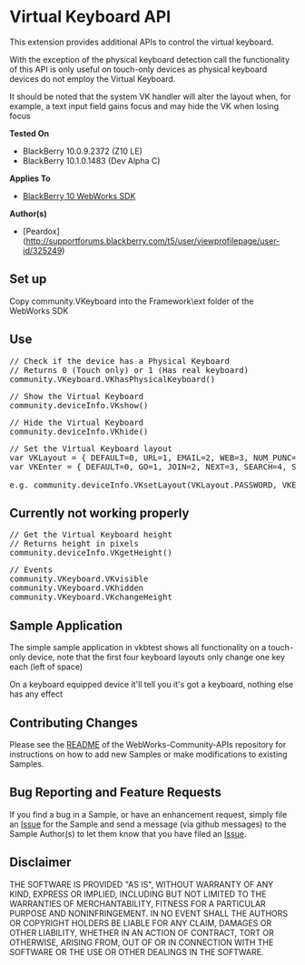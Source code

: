 # Virtual Keyboard API

This extension provides additional APIs to control the virtual keyboard.

With the exception of the physical keyboard detection call the functionality of this API is only useful on touch-only devices as physical keyboard devices do not employ the Virtual Keyboard.

It should be noted that the system VK handler will alter the layout when, for example, a text input field gains focus and may hide the VK when losing focus

**Tested On**

* BlackBerry 10.0.9.2372 (Z10 LE)
* BlackBerry 10.1.0.1483 (Dev Alpha C)

**Applies To**

* [BlackBerry 10 WebWorks SDK](https://developer.blackberry.com/html5/download/sdk) 

**Author(s)** 

* [Peardox] (http://supportforums.blackberry.com/t5/user/viewprofilepage/user-id/325249)

## Set up

Copy community.VKeyboard into the Framework\ext folder of the WebWorks SDK

## Use

<pre>
// Check if the device has a Physical Keyboard
// Returns 0 (Touch only) or 1 (Has real keyboard)
community.VKeyboard.VKhasPhysicalKeyboard()
</pre> 

<pre>
// Show the Virtual Keyboard
community.deviceInfo.VKshow()
</pre>	

<pre>
// Hide the Virtual Keyboard
community.deviceInfo.VKhide()
</pre>	

<pre>
// Set the Virtual Keyboard layout
var VKLayout = { DEFAULT=0, URL=1, EMAIL=2, WEB=3, NUM_PUNC=4, SYMBOL=5, PHONE=6, PIN=7, PASSWORD=8, DIAL_PAD=9 };
var VKEnter = { DEFAULT=0, GO=1, JOIN=2, NEXT=3, SEARCH=4, SEND=5, SUBMIT=6, DONE=7, CONNECT=8 };

e.g. community.deviceInfo.VKsetLayout(VKLayout.PASSWORD, VKEnter.CONNECT);
</pre>	

## Currently not working properly

<pre>
// Get the Virtual Keyboard height
// Returns height in pixels
community.deviceInfo.VKgetHeight()
</pre>	

<pre>
// Events
community.VKeyboard.VKvisible
community.VKeyboard.VKhidden
community.VKeyboard.VKchangeHeight
</pre>

## Sample Application

The simple sample application in vkbtest shows all functionality on a touch-only device, note that the first four keyboard layouts only change one key each (left of space)

On a keyboard equipped device it'll tell you it's got a keyboard, nothing else has any effect

## Contributing Changes

Please see the [README](https://github.com/blackberry/WebWorks-Community-APIs) of the WebWorks-Community-APIs repository for instructions on how to add new Samples or make modifications to existing Samples.


## Bug Reporting and Feature Requests

If you find a bug in a Sample, or have an enhancement request, simply file an [Issue](https://github.com/blackberry/WebWorks-Community-APIs//issues) for the Sample and send a message (via github messages) to the Sample Author(s) to let them know that you have filed an [Issue](https://github.com/blackberry/WebWorks-Community-APIs//issues).

## Disclaimer

THE SOFTWARE IS PROVIDED "AS IS", WITHOUT WARRANTY OF ANY KIND, EXPRESS OR IMPLIED, INCLUDING BUT NOT LIMITED TO THE WARRANTIES OF MERCHANTABILITY, FITNESS FOR A PARTICULAR PURPOSE AND NONINFRINGEMENT. IN NO EVENT SHALL THE AUTHORS OR COPYRIGHT HOLDERS BE LIABLE FOR ANY CLAIM, DAMAGES OR OTHER LIABILITY, WHETHER IN AN ACTION OF CONTRACT, TORT OR OTHERWISE, ARISING FROM, OUT OF OR IN CONNECTION WITH THE SOFTWARE OR THE USE OR OTHER DEALINGS IN THE SOFTWARE.